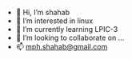 - 👋 Hi, I’m shahab
- 👀 I’m interested in linux
- 🌱 I’m currently learning LPIC-3
- 💞️ I’m looking to collaborate on ...
- 📫 mph.shahab@gmail.com 


